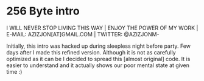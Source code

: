 256 Byte intro
=============
I WILL NEVER STOP LIVING THIS WAY | ENJOY THE POWER OF MY WORK | E-MAIL: AZIZJON[AT]GMAIL.COM | TWITTER: @AZIZJONM-

Initially, this intro was hacked up during sleepless night before party.
Few days after I made this refined version. Although it is not as carefully 
optimized as it can be I decided to spread this [almost original] code. 
It is easier to understand and it actually shows our poor mental state at given time :)
